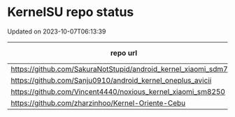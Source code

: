 # KernelSU repo status

Updated on 2023-10-07T06:13:39

| repo url | repo status |
| -------- | -------- | 
|  https://github.com/SakuraNotStupid/android_kernel_xiaomi_sdm710 |  301 |
|  https://github.com/Sanju0910/android_kernel_oneplus_avicii |  301 |
|  https://github.com/Vincent4440/noxious_kernel_xiaomi_sm8250 |  404 |
|  https://github.com/zharzinhoo/Kernel-Oriente-Cebu |  404 |
